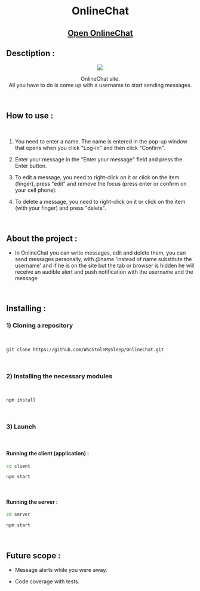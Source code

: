 <h1 align='center'>OnlineChat</h1>

<h2 align='center'>
  <a href="https://online-chat-wine.vercel.app/">
    Open OnlineChat
  </a>
</h2>

<h2>Desctiption :</h2>

<p align="center">
  <img src="https://user-images.githubusercontent.com/98680950/182806459-babb958b-4bbd-4c83-9333-49cdd37341fc.gif" />
<p>

<p align='center'>
  OnlineChat site.
  <br>
  All you have to do is come up with a username to start sending messages.
</p>

<br>

<h2>How to use :</h2>

<br>

1. You need to enter a name. The name is entered in the pop-up window that opens when you click "Log-in" and then click "Confirm".

2. Enter your message in the "Enter your message" field and press the Enter button.

3. To edit a message, you need to right-click on it or click on the item (finger), press "edit" and remove the focus (press enter or confirm on your cell phone).

4. To delete a message, you need to right-click on it or click on the item (with your finger) and press "delete". 

<br>

<h2>About the project :</h2>

- In OnlineChat you can write messages, edit and delete them, you can send messages personally, with @name 'instead of name substitute the username' and if he is on the site but the tab or browser is hidden he will receive an audible alert and push notification with the username and the message

<br>

<h2>Installing :</h2>

<h3>1) Cloning a repository</h3>

<br>

```
git clone https://github.com/WhoStoleMySleep/OnlineChat.git
```

<br>

<h3>2) Installing the necessary modules</h3>

<br>

```
npm install
```

<br>

<h3>3) Launch</h3>

<br>
<h4>Running the client (application) :</h4>

```cmd
cd client

npm start
```

<br>
<h4>Running the server :</h4>

```cmd
cd server

npm start
```

<br>

<h2>Future scope :</h2>

- Message alerts while you were away.

- Code coverage with tests.
